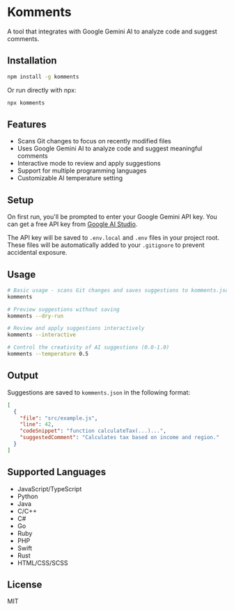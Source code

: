 # Komments

A tool that integrates with Google Gemini AI to analyze code and suggest comments.

## Installation

```bash
npm install -g komments
```

Or run directly with npx:

```bash
npx komments
```

## Features

- Scans Git changes to focus on recently modified files
- Uses Google Gemini AI to analyze code and suggest meaningful comments
- Interactive mode to review and apply suggestions
- Support for multiple programming languages
- Customizable AI temperature setting

## Setup

On first run, you'll be prompted to enter your Google Gemini API key. You can get a free API key from [Google AI Studio](https://makersuite.google.com/app/apikey).

The API key will be saved to `.env.local` and `.env` files in your project root. These files will be automatically added to your `.gitignore` to prevent accidental exposure.

## Usage

```bash
# Basic usage - scans Git changes and saves suggestions to komments.json
komments

# Preview suggestions without saving
komments --dry-run

# Review and apply suggestions interactively
komments --interactive

# Control the creativity of AI suggestions (0.0-1.0)
komments --temperature 0.5
```

## Output

Suggestions are saved to `komments.json` in the following format:

```json
[
  {
    "file": "src/example.js",
    "line": 42,
    "codeSnippet": "function calculateTax(...)...",
    "suggestedComment": "Calculates tax based on income and region."
  }
]
```

## Supported Languages

- JavaScript/TypeScript
- Python
- Java
- C/C++
- C#
- Go
- Ruby
- PHP
- Swift
- Rust
- HTML/CSS/SCSS

## License

MIT